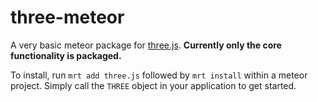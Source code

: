 three-meteor
========
A very basic meteor package for [three.js](https://github.com/mrdoob/three.js "three.js"). **Currently only the core functionality is packaged.**

To install, run `mrt add three.js` followed by `mrt install` within a meteor project. Simply call the `THREE` object in your application to get started.